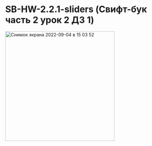 # SB-HW-2.2.1-sliders (Свифт-бук часть 2 урок 2 ДЗ 1)
<img width="347" alt="Снимок экрана 2022-09-04 в 15 03 52" src="https://user-images.githubusercontent.com/112563277/188313592-d9cb8500-9da5-4f10-9b4c-6680c38df54c.png">
